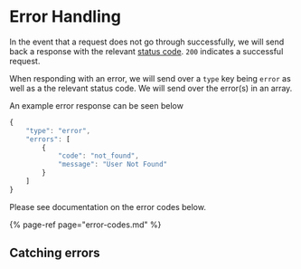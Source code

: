 # Error Handling

In the event that a request does not go through successfully, we will send back a response with the relevant [status code](https://en.wikipedia.org/wiki/List_of_HTTP_status_codes). `200` indicates a successful request.

When responding with an error, we will send over a `type` key being `error` as well as a the relevant status code. We will send over the error\(s\) in an array.

An example error response can be seen below

```javascript
{
    "type": "error",
    "errors": [
        {
            "code": "not_found",
            "message": "User Not Found"
        }
    ]
}
```

Please see documentation on the error codes below.

{% page-ref page="error-codes.md" %}

## Catching errors



